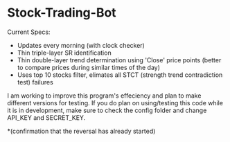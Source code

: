 # Stock-Trading-Bot
Current Specs:
- Updates every morning (with clock checker)
- Thin triple-layer SR identification
- Thin double-layer trend determination using 'Close' price points (better to compare prices during similar times of the day)
- Uses top 10 stocks filter, elimates all STCT (strength trend contradiction test) failures

I am working to improve this program's effeciency and plan to make different versions for testing. If you do plan on using/testing this code while it is in development, make sure to check the config folder and change API_KEY and SECRET_KEY.

*(confirmation that the reversal has already started)
